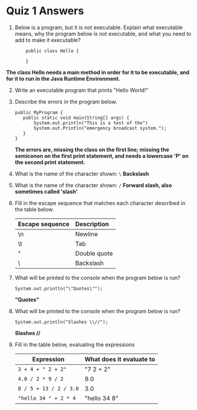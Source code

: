 # Quiz 1 Answers

1. Below is a program, but it is not executable. Explain what executable means, why the program below is not executable, and what you need to add to make it executable?
    ```
        public class Hello {

        }
    ```
__The class Hello needs a main method in order for it to be executable, and for it to run in the Java Runtime Environment.__

2. Write an executable program that prints "Hello World!"

3. Describe the errors in the program below.
    ```
    public MyProgram {
       public static void main(String[] args) {
           System.out.println("This is a test of the")
           System.out.Println("emergency broadcast system.");
       }
   }
   ```
   __The errors are, missing the class on the first line; missing the semiconon on the first print statement, and needs a lowercase 'P' on the second print statement.__

4. What is the name of the character shown: `\`
__Backslash__

5. What is the name of the character shown: `/`
__Forward slash, also sometimes called 'slash'__

6. Fill in the escape sequence that matches each character described in the table below.

    | Escape sequence   | Description      |
    | -------------------- | :-------------------- |
    |  \n                     | Newline            |
    |  \t                     | Tab                |
    |  \"                     | Double quote       |
    |  \\                     | Backslash          |
    
7. What will be printed to the console when the program below is run?

    `System.out.println("\"Quotes\"");`
    
    __"Quotes"__
8. What will be printed to the console when the program below is run?

    `System.out.println("Slashes \\//");`
    
    __Slashes \//__
9. Fill in the table below, evaluating the expressions

    | Expression                 | What does it evaluate to   |
    |-----------------------------  | :----------------------------- |
    | `3 + 4 + " 2 + 2"`             | "7 2 + 2"                     |
    | `4.0 / 2 * 9 / 2`              | 9.0                           |
    | `8 / 5 + 13 / 2 / 3.0`         | 3.0                           |
    | `"hello 34 " + 2 * 4`          | "hello 34 8"                  |
    
